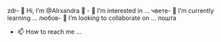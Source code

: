 zdr- 👋 Hi, I’m @Alrxandra
🥺 - 👀 I’m interested in ...
чвете- 🌱 I’m currently learning ...
любов- 💞️ I’m looking to collaborate on ...
пошта
- 📫 How to reach me ...

<!---
Alrxandra/Alrxandra is a ✨ special ✨ repository because its `README.md` (this file) appears on your GitHub profile.
You can click the Preview link to take a look at your changes.
--->
